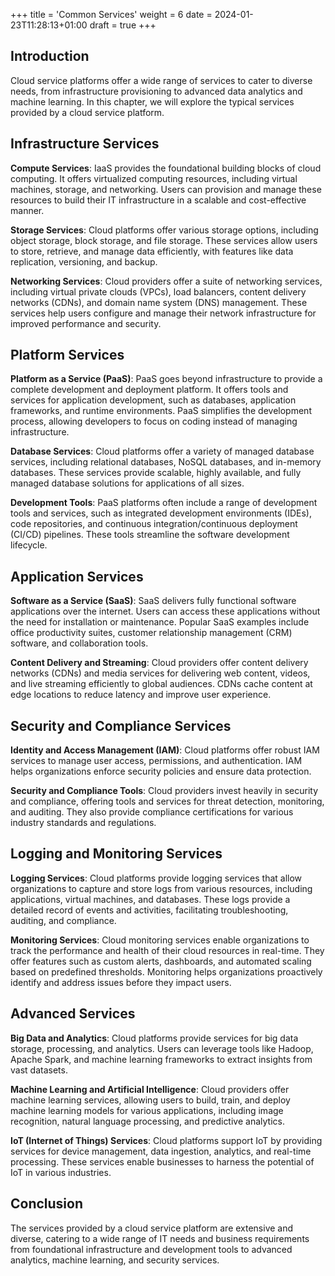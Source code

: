 +++
title = 'Common Services'
weight = 6
date = 2024-01-23T11:28:13+01:00
draft = true
+++

## Introduction

Cloud service platforms offer a wide range of services to cater to diverse needs, from infrastructure provisioning to advanced data analytics and machine learning. In this chapter, we will explore the typical services provided by a cloud service platform.

## Infrastructure Services

**Compute Services**: IaaS provides the foundational building blocks of cloud computing. It offers virtualized computing resources, including virtual machines, storage, and networking. Users can provision and manage these resources to build their IT infrastructure in a scalable and cost-effective manner.

**Storage Services**: Cloud platforms offer various storage options, including object storage, block storage, and file storage. These services allow users to store, retrieve, and manage data efficiently, with features like data replication, versioning, and backup.

**Networking Services**: Cloud providers offer a suite of networking services, including virtual private clouds (VPCs), load balancers, content delivery networks (CDNs), and domain name system (DNS) management. These services help users configure and manage their network infrastructure for improved performance and security.

## Platform Services

**Platform as a Service (PaaS)**: PaaS goes beyond infrastructure to provide a complete development and deployment platform. It offers tools and services for application development, such as databases, application frameworks, and runtime environments. PaaS simplifies the development process, allowing developers to focus on coding instead of managing infrastructure.

**Database Services**: Cloud platforms offer a variety of managed database services, including relational databases, NoSQL databases, and in-memory databases. These services provide scalable, highly available, and fully managed database solutions for applications of all sizes.

**Development Tools**: PaaS platforms often include a range of development tools and services, such as integrated development environments (IDEs), code repositories, and continuous integration/continuous deployment (CI/CD) pipelines. These tools streamline the software development lifecycle.

## Application Services

**Software as a Service (SaaS)**: SaaS delivers fully functional software applications over the internet. Users can access these applications without the need for installation or maintenance. Popular SaaS examples include office productivity suites, customer relationship management (CRM) software, and collaboration tools.

**Content Delivery and Streaming**: Cloud providers offer content delivery networks (CDNs) and media services for delivering web content, videos, and live streaming efficiently to global audiences. CDNs cache content at edge locations to reduce latency and improve user experience.

## Security and Compliance Services

**Identity and Access Management (IAM)**: Cloud platforms offer robust IAM services to manage user access, permissions, and authentication. IAM helps organizations enforce security policies and ensure data protection.

**Security and Compliance Tools**: Cloud providers invest heavily in security and compliance, offering tools and services for threat detection, monitoring, and auditing. They also provide compliance certifications for various industry standards and regulations.

## Logging and Monitoring Services

**Logging Services**: Cloud platforms provide logging services that allow organizations to capture and store logs from various resources, including applications, virtual machines, and databases. These logs provide a detailed record of events and activities, facilitating troubleshooting, auditing, and compliance.
    
**Monitoring Services**: Cloud monitoring services enable organizations to track the performance and health of their cloud resources in real-time. They offer features such as custom alerts, dashboards, and automated scaling based on predefined thresholds. Monitoring helps organizations proactively identify and address issues before they impact users.

## Advanced Services

**Big Data and Analytics**: Cloud platforms provide services for big data storage, processing, and analytics. Users can leverage tools like Hadoop, Apache Spark, and machine learning frameworks to extract insights from vast datasets.

**Machine Learning and Artificial Intelligence**: Cloud providers offer machine learning services, allowing users to build, train, and deploy machine learning models for various applications, including image recognition, natural language processing, and predictive analytics.

 **IoT (Internet of Things) Services**: Cloud platforms support IoT by providing services for device management, data ingestion, analytics, and real-time processing. These services enable businesses to harness the potential of IoT in various industries.

## Conclusion

The services provided by a cloud service platform are extensive and diverse, catering to a wide range of IT needs and business requirements from foundational infrastructure and development tools to advanced analytics, machine learning, and security services.